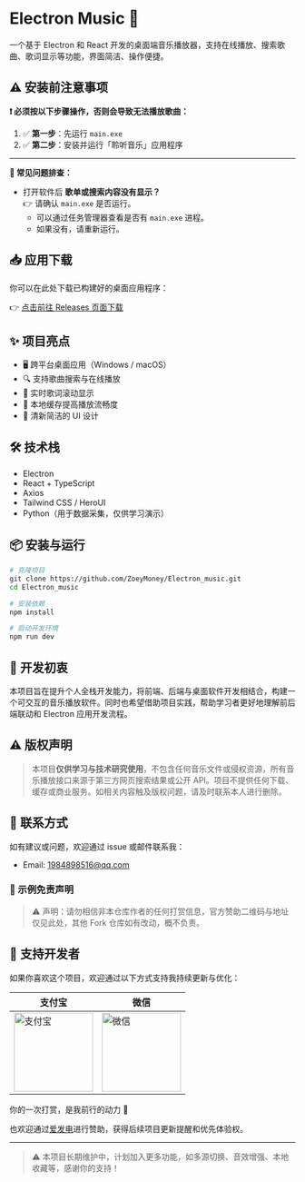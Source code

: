 # Electron Music 🎵

一个基于 Electron 和 React 开发的桌面端音乐播放器，支持在线播放、搜索歌曲、歌词显示等功能，界面简洁、操作便捷。





## ⚠️ 安装前注意事项

**❗ 必须按以下步骤操作，否则会导致无法播放歌曲：**

1. ✅ **第一步**：先运行 `main.exe`  
2. ✅ **第二步**：安装并运行「聆听音乐」应用程序

---

**🔧 常见问题排查：**

- 打开软件后 **歌单或搜索内容没有显示？**  
  👉 请确认 `main.exe` 是否运行。  
  - 可以通过任务管理器查看是否有 `main.exe` 进程。  
  - 如果没有，请重新运行。





## 📥 应用下载

你可以在此处下载已构建好的桌面应用程序：

👉 [点击前往 Releases 页面下载](https://github.com/ZoeyMoney/Electron_music/releases)

## ✨ 项目亮点

- 🖥️ 跨平台桌面应用（Windows / macOS）
- 🔍 支持歌曲搜索与在线播放
- 🎵 实时歌词滚动显示
- 💾 本地缓存提高播放流畅度
- 🎨 清新简洁的 UI 设计

## 🛠️ 技术栈

- Electron
- React + TypeScript
- Axios
- Tailwind CSS / HeroUI
- Python（用于数据采集，仅供学习演示）

## 📦 安装与运行

```bash
# 克隆项目
git clone https://github.com/ZoeyMoney/Electron_music.git
cd Electron_music

# 安装依赖
npm install

# 启动开发环境
npm run dev
```

## 🧠 开发初衷

本项目旨在提升个人全栈开发能力，将前端、后端与桌面软件开发相结合，构建一个可交互的音乐播放软件。同时也希望借助项目实践，帮助学习者更好地理解前后端联动和 Electron 应用开发流程。

## ⚠️ 版权声明

> 本项目**仅供学习与技术研究使用**，不包含任何音乐文件或侵权资源，所有音乐播放接口来源于第三方网页搜索结果或公开 API。项目不提供任何下载、缓存或商业服务。如相关内容触及版权问题，请及时联系本人进行删除。

## 📮 联系方式

如有建议或问题，欢迎通过 issue 或邮件联系我：

- Email: 1984898516@qq.com

### 💬 示例免责声明

> ⚠️ 声明：请勿相信非本仓库作者的任何打赏信息，官方赞助二维码与地址仅见此处，其他 Fork 仓库如有改动，概不负责。

## 💖 支持开发者

如果你喜欢这个项目，欢迎通过以下方式支持我持续更新与优化：

| 支付宝                                                                                                                                          | 微信                                                                                                                                             |
| -------------------------------------------------------------------------------------------------------------------------------------------- | ---------------------------------------------------------------------------------------------------------------------------------------------- |
| <img src="https://cdn.jsdelivr.net/gh/ZoeyMoney/Electron_music/src/renderer/src/assets/image/pay/aliPay.jpg" title="" alt="支付宝" width="139"> | <img title="" src="https://cdn.jsdelivr.net/gh/ZoeyMoney/Electron_music/src/renderer/src/assets/image/pay/wechatPay.jpg" alt="微信" width="139"> |

你的一次打赏，是我前行的动力 💪

也欢迎通过[爱发电](https://afdian.net/@你的用户名)进行赞助，获得后续项目更新提醒和优先体验权。

---

> ⚠️ 本项目长期维护中，计划加入更多功能，如多源切换、音效增强、本地收藏等，感谢你的支持！
